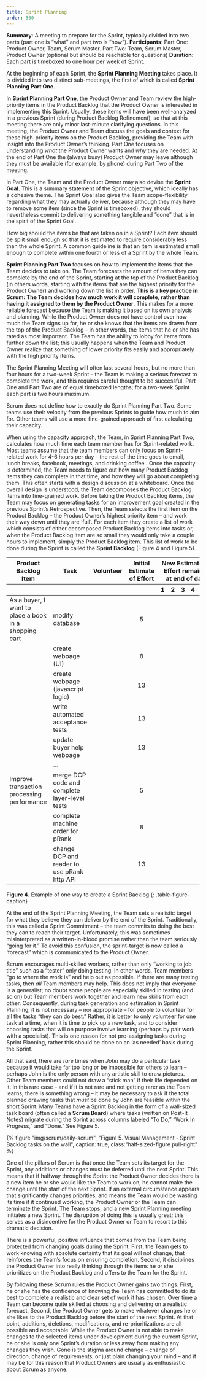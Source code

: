 ```yaml
---
title: Sprint Planning
order: 500
---
```


**Summary**: A meeting to prepare for the Sprint, typically divided into two parts (part one is “what” and part two is “how”).
**Participants**: Part One: Product Owner, Team, Scrum Master. Part Two: Team, Scrum Master, Product Owner (optional but should be reachable for questions)
**Duration**: Each part is timeboxed to one hour per week of Sprint.

At the beginning of each Sprint, the **Sprint Planning Meeting** takes place. It is divided into two distinct sub-meetings, the first of which is called **Sprint Planning Part One**.

In **Sprint Planning Part One**, the Product Owner and Team review the high-priority items in the Product Backlog that the Product Owner is interested in implementing this Sprint. Usually, these items will have been well-analyzed in a previous Sprint (during Product Backlog Refinement), so that at this meeting there are only minor last-minute clarifying questions.  In this meeting, the Product Owner and Team discuss the goals and context for these high-priority items on the Product Backlog, providing the Team with insight into the Product Owner’s thinking. Part One focuses on understanding *what* the Product Owner wants and *why* they are needed. At the end of Part One the (always busy) Product Owner may leave although they must be available (for example, by phone) during Part Two of the meeting.

In Part One, the Team and the Product Owner may also devise the **Sprint Goal**. This is a summary statement of the Sprint objective, which ideally has a cohesive theme. The Sprint Goal also gives the Team scope-flexibility regarding what they may actually deliver, because although they may have to remove some item (since the Sprint is timeboxed), they should nevertheless commit to delivering something tangible and “done” that is in the spirit of the Sprint Goal.

How big should the items be that are taken on in a Sprint? Each item should be split small enough so that it is estimated to require considerably less than the whole Sprint. A common guideline is that an item is estimated small enough to complete within one fourth or less of a Sprint by the whole Team.

**Sprint Planning Part Two** focuses on *how* to implement the items that the Team decides to take on. The Team forecasts the amount of items they can complete by the end of the Sprint, starting at the top of the Product Backlog (in others words, starting with the items that are the highest priority for the Product Owner) and working down the list in order. **This is a key practice in Scrum: The Team decides how much work it will complete, rather than having it assigned to them by the Product Owner**. This makes for a more reliable forecast because the Team is making it based on its own analysis and planning. While the Product Owner does not have control over how much the Team signs up for, he or she knows that the items are drawn from the top of the Product Backlog – in other words, the items that he or she has rated as most important. The Team has the ability to lobby for items from further down the list; this usually happens when the Team and Product Owner realize that something of lower priority fits easily and appropriately with the high priority items.

The Sprint Planning Meeting will often last several hours, but no more than four hours for a two-week Sprint – the Team is making a serious forecast to complete the work, and this requires careful thought to be successful. Part One and Part Two are of equal timeboxed lengths; for a two-week Sprint each part is two hours maximum.

Scrum does not define how to exactly do Sprint Planning Part Two.  Some teams use their velocity from the previous Sprints to guide how much to aim for.  Other teams will use a more fine-grained approach of first calculating their capacity.

When using the capacity approach, the Team, in Sprint Planning Part Two, calculates how much time each team member has for Sprint-related work. Most teams assume that the team members can only focus on Sprint-related work for 4-6 hours per day – the rest of the time goes to email, lunch breaks, facebook, meetings, and drinking coffee . Once the capacity is determined, the Team needs to figure out how many Product Backlog items they can complete in that time, and how they will go about completing them.  This often starts with a design discussion at a whiteboard.  Once the overall design is understood, the Team decomposes the Product Backlog items into fine-grained work.  Before taking the Product Backlog items, the Team may focus on generating tasks for an improvement goal created in the previous Sprint’s Retrospective. Then, the Team selects the first item on the Product Backlog – the Product Owner’s highest priority item  – and work their way down until they are ‘full’. For each item they create a list of work which consists of either decomposed Product Backlog items into tasks or, when the Product Backlog item are so small they would only take a couple hours to implement, simply the Product Backlog item. This list of work to be done during the Sprint is called the **Sprint Backlog** (Figure 4 and Figure 5).

<table class="grid_table_with_header">
  <thead>
    <tr>
      <th style="text-align: center">Product Backlog Item</th>
      <th style="text-align: center">Task</th>
      <th style="text-align: center">Volunteer</th>
      <th style="text-align: center">Initial Estimate of Effort</th>
      <th colspan="6" style="text-align: center">New Estimates of Effort remaining at end of day...</th>
    </tr>
    <tr>
      <th></th><th></th><th></th><th></th>
      <th style="text-align: center">1</th>
      <th style="text-align: center">2</th>
      <th style="text-align: center">3</th>
      <th style="text-align: center">4</th>
      <th style="text-align: center">5</th>
      <th style="text-align: center">6</th>
    </tr>
  </thead>
  <tbody>
    <tr>
      <td>As a buyer, I want to place a book in a shopping cart</td>
      <td>modify database</td>
      <td></td>
      <td style="text-align: center">5</td>
      <td></td><td></td><td></td><td></td><td></td><td></td>
    </tr>
    <tr>
      <td></td>
      <td>create webpage (UI)</td>
      <td></td>
      <td style="text-align: center">8</td>
      <td></td><td></td><td></td><td></td><td></td><td></td>
    </tr>
    <tr>
      <td></td>
      <td>create webpage (javascript logic)</td>
      <td></td>
      <td style="text-align: center">13</td>
      <td></td><td></td><td></td><td></td><td></td><td></td>
    </tr>
    <tr>
      <td></td>
      <td>write automated acceptance tests</td>
      <td></td>
      <td style="text-align: center">13</td>
      <td></td><td></td><td></td><td></td><td></td><td></td>
    </tr>
    <tr>
      <td></td>
      <td>update buyer help webpage</td>
      <td></td>
      <td style="text-align: center">13</td>
      <td></td><td></td><td></td><td></td><td></td><td></td>
    </tr>
    <tr>
      <td></td>
      <td>...</td>
      <td></td><td></td><td></td><td></td><td></td><td></td><td></td><td></td>
    </tr>
    <tr>
      <td>Improve transaction processing performance</td>
      <td>merge DCP code and complete layer-level tests</td>
      <td></td>
      <td style="text-align: center">5</td>
      <td></td><td></td><td></td><td></td><td></td><td></td>
    </tr>
    <tr>
      <td></td>
      <td>complete machine order for pRank</td>
      <td></td>
      <td style="text-align: center">8</td>
      <td></td><td></td><td></td><td></td><td></td><td></td>
    </tr>
    <tr>
      <td></td>
      <td>change DCP and reader to use pRank http API</td>
      <td></td>
      <td style="text-align: center">13</td>
      <td></td><td></td><td></td><td></td><td></td><td></td>
    </tr>
  </tbody>
</table>

**Figure 4.** Example of one way to create a Sprint Backlog
{: .table-figure-caption}

At the end of the Sprint Planning Meeting, the Team sets a realistic target for what they believe they can deliver by the end of the Sprint. Traditionally, this was called a Sprint Commitment – the team commits to doing the best they can to reach their target. Unfortunately, this was sometimes misinterpreted as a written-in-blood promise rather than the team seriously “going for it.” To avoid this confusion, the sprint-target is now called a ‘forecast” which is communicated to the Product Owner.

Scrum encourages multi-skilled workers, rather than only “working to job title” such as a “tester” only doing testing. In other words, Team members “go to where the work is” and help out as possible. If there are many testing tasks, then *all* Team members may help. This does not imply that everyone is a generalist; no doubt some people are especially skilled in testing (and so on) but Team members work together and learn new skills from each other. Consequently, during task generation and estimation in Sprint Planning, it is not necessary – nor appropriate – for people to volunteer for all the tasks “they can do best.” Rather, it is better to only volunteer for one task at a time, when it is time to pick up a new task, and to consider choosing tasks that will on purpose involve learning (perhaps by pair work with a specialist). This is one reason for not pre-assigning tasks during Sprint Planning, rather this should be done on an ‘as needed’ basis during the Sprint.

All that said, there are *rare* times when *John* may do a particular task because it would take far too long or be impossible for others to learn – perhaps John is the only person with any artistic skill to draw pictures. Other Team members could not draw a “stick man” if their life depended on it. In this rare case – and if it is not rare and not getting rarer as the Team learns, there is something wrong – it may be necessary to ask if the total planned drawing tasks that *must* be done by John are feasible within the short Sprint.
Many Teams have a Sprint Backlog in the form of a wall-sized task board (often called a **Scrum Board**) where tasks (written on Post-It Notes) migrate during the Sprint across columns labeled “To Do,” “Work In Progress,” and “Done.” See Figure 5.

<div>
  {% figure "img/scrum/daily-scrum", "Figure 5. Visual Management - Sprint Backlog tasks on the wall", caption: true,  class:"half-sized-figure pull-right" %}
</div>

One of the pillars of Scrum is that once the Team sets its target for the Sprint, any additions or changes must be deferred until the next Sprint. This means that if halfway through the Sprint the Product Owner decides there is a new item he or she would like the Team to work on, he cannot make the change until the start of the next Sprint. If an external circumstance appears that significantly changes priorities, and means the Team would be wasting its time if it continued working, the Product Owner or the Team can terminate the Sprint. The Team stops, and a new Sprint Planning meeting initiates a new Sprint. The disruption of doing this is usually great; this serves as a disincentive for the Product Owner or Team to resort to this dramatic decision.

There is a powerful, positive influence that comes from the Team being protected from changing goals during the Sprint. First, the Team gets to work knowing with absolute certainty that its goal will not change, that reinforces the Team’s focus on ensuring completion. Second, it disciplines the Product Owner into really thinking through the items he or she prioritizes on the Product Backlog and offers to the Team for the Sprint.

By following these Scrum rules the Product Owner gains two things. First, he or she has the confidence of knowing the Team has committed to do its best to complete a realistic and clear set of work it has chosen. Over time a Team can become quite skilled at choosing and delivering on a realistic forecast. Second, the Product Owner gets to make whatever changes he or she likes to the Product Backlog before the start of the next Sprint. At that point, additions, deletions, modifications, and re-prioritizations are all possible and acceptable. While the Product Owner is not able to make changes to the selected items under development during the current Sprint, he or she is only one Sprint’s duration or less away from making any changes they wish. Gone is the stigma around change – change of direction, change of requirements, or just plain changing your mind – and it may be for this reason that Product Owners are usually as enthusiastic about Scrum as anyone.
